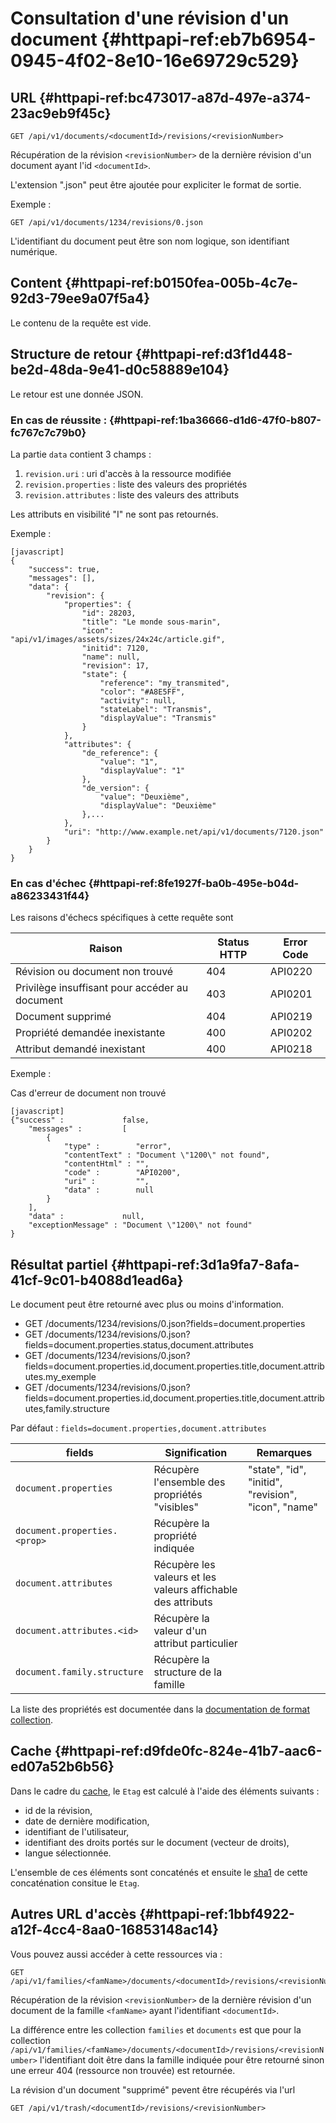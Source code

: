 # Consultation d'une révision d'un document {#httpapi-ref:eb7b6954-0945-4f02-8e10-16e69729c529}

## URL {#httpapi-ref:bc473017-a87d-497e-a374-23ac9eb9f45c}

    GET /api/v1/documents/<documentId>/revisions/<revisionNumber>

Récupération de la révision `<revisionNumber>` de la dernière révision d'un
document ayant l'id `<documentId>`.

L'extension ".json" peut être ajoutée pour expliciter le format de sortie.

Exemple :

    GET /api/v1/documents/1234/revisions/0.json

L'identifiant du document peut être son nom logique, son identifiant numérique.

## Content {#httpapi-ref:b0150fea-005b-4c7e-92d3-79ee9a07f5a4}

Le contenu de la requête est vide.

## Structure de retour {#httpapi-ref:d3f1d448-be2d-48da-9e41-d0c58889e104}

Le retour est une donnée JSON.

### En cas de réussite : {#httpapi-ref:1ba36666-d1d6-47f0-b807-fc767c7c79b0}

La partie `data` contient 3 champs :

1.  `revision.uri` : uri d'accès à la ressource modifiée
1.  `revision.properties` : liste des valeurs des propriétés
1.  `revision.attributes` : liste des valeurs des attributs

Les attributs en visibilité "I" ne sont pas retournés. 

Exemple :

    [javascript]
    {
        "success": true,
        "messages": [],
        "data": {
            "revision": {
                "properties": {
                    "id": 28203,
                    "title": "Le monde sous-marin",
                    "icon": "api/v1/images/assets/sizes/24x24c/article.gif",
                    "initid": 7120,
                    "name": null,
                    "revision": 17,
                    "state": {
                        "reference": "my_transmited",
                        "color": "#A8E5FF",
                        "activity": null,
                        "stateLabel": "Transmis",
                        "displayValue": "Transmis"
                    }
                },
                "attributes": {
                    "de_reference": {
                        "value": "1",
                        "displayValue": "1"
                    },
                    "de_version": {
                        "value": "Deuxième",
                        "displayValue": "Deuxième"
                    },...
                },
                "uri": "http://www.example.net/api/v1/documents/7120.json"
            }
        }
    }




### En cas d'échec {#httpapi-ref:8fe1927f-ba0b-495e-b04d-a86233431f44}

Les raisons d'échecs spécifiques à cette requête sont 

|                     Raison                     | Status HTTP | Error Code |
| ---------------------------------------------- | ----------- | ---------- |
| Révision ou document non trouvé                |         404 | API0220    |
| Privilège insuffisant pour accéder au document |         403 | API0201    |
| Document supprimé                              |         404 | API0219    |
| Propriété demandée inexistante                 |         400 | API0202    |
| Attribut demandé inexistant                    |         400 | API0218    |

Exemple : 

Cas d'erreur de document non trouvé

    [javascript]
    {"success" :             false,
        "messages" :         [
            {
                "type" :        "error",
                "contentText" : "Document \"1200\" not found",
                "contentHtml" : "",
                "code" :        "API0200",
                "uri" :         "",
                "data" :        null
            }
        ],
        "data" :             null,
        "exceptionMessage" : "Document \"1200\" not found"
    }

## Résultat partiel {#httpapi-ref:3d1a9fa7-8afa-41cf-9c01-b4088d1ead6a}

Le document peut être retourné avec plus ou moins d'information.

* GET /documents/1234/revisions/0.json?fields=document.properties
* GET /documents/1234/revisions/0.json?fields=document.properties.status,document.attributes
* GET /documents/1234/revisions/0.json?fields=document.properties.id,document.properties.title,document.attributes.my_exemple
* GET /documents/1234/revisions/0.json?fields=document.properties.id,document.properties.title,document.attributes,family.structure

Par défaut : `fields=document.properties,document.attributes`

|            fields            |                        Signification                         |                       Remarques                        |
| ---------------------------- | ------------------------------------------------------------ | ------------------------------------------------------ |
| `document.properties`        | Récupère l'ensemble des propriétés "visibles"                | "state",  "id",  "initid",  "revision", "icon", "name" |
| `document.properties.<prop>` | Récupère la propriété indiquée                               |                                                        |
| `document.attributes`        | Récupère les valeurs et les valeurs affichable des attributs |                                                        |
| `document.attributes.<id>`   | Récupère la valeur d'un attribut particulier                 |                                                        |
| `document.family.structure`  | Récupère la structure de la famille                          |                                                        |

La liste des propriétés est documentée dans la [documentation de format collection][properties].

## Cache {#httpapi-ref:d9fde0fc-824e-41b7-aac6-ed07a52b6b56}

Dans le cadre du [cache][cache], le `Etag` est calculé à l'aide des éléments suivants :

* id de la révision,
* date de dernière modification,
* identifiant de l'utilisateur,
* identifiant des droits portés sur le document (vecteur de droits),
* langue sélectionnée.

L'ensemble de ces éléments sont concaténés et ensuite le [sha1][sha1] de cette concaténation consitue le `Etag`.

## Autres URL d'accès {#httpapi-ref:1bbf4922-a12f-4cc4-8aa0-16853148ac14}

Vous pouvez aussi accéder à cette ressources via :

    GET /api/v1/families/<famName>/documents/<documentId>/revisions/<revisionNumber>

Récupération de la révision `<revisionNumber>` de la dernière révision d'un document de la famille `<famName>` ayant
l'identifiant `<documentId>`.

<span class="flag inline nota-bene"></span> La différence entre les collection `families` et `documents` est que pour
la collection `/api/v1/families/<famName>/documents/<documentId>/revisions/<revisionNumber>` l'identifiant doit être dans la famille indiquée pour être retourné sinon une
erreur 404 (ressource non trouvée) est retournée.


<span class="flag inline nota-bene"></span> La révision d'un document
"supprimé" pevent être récupérés via l'url

    GET /api/v1/trash/<documentId>/revisions/<revisionNumber>


[trash]: #httpapi-ref:52be10c1-9f46-456b-a22f-24909386567
[cache]: #httpapi-ref:804f8d68-acfa-4a35-bb41-27b2a27c14dc
[sha1]: https://fr.wikipedia.org/wiki/SHA-1
[properties]: http://docs.anakeen.com/dynacase/3.2/dynacase-doc-core-reference/website/book/core-ref:74ce9ce4-8e4e-42ee-a0df-415eb6897a81.html#core-ref:9ebcbfd6-d094-45ee-a993-9b221fb4d893